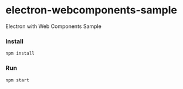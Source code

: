 # electron-webcomponents-sample
Electron with Web Components Sample




### Install
```
npm install
```

### Run
```
npm start
```
